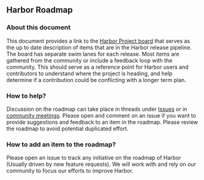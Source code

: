 ## Harbor Roadmap

### About this document

This document provides a link to the [Harbor Project board](https://github.com/orgs/goharbor/projects/1) that serves as the up to date description of items that are in the Harbor release pipeline. The board has separate swim lanes for each release. Most items are gathered from the community or include a feedback loop with the community. This should serve as a reference point for Harbor users and contributors to understand where the project is heading, and help determine if a contribution could be conflicting with a longer term plan.

### How to help?

Discussion on the roadmap can take place in threads under [Issues](https://github.com/goharbor/harbor/issues) or in [community meetings](https://github.com/goharbor/community/blob/master/MEETING_SCHEDULE.md). Please open and comment on an issue if you want to provide suggestions and feedback to an item in the roadmap. Please review the roadmap to avoid potential duplicated effort.

### How to add an item to the roadmap?
Please open an issue to track any initiative on the roadmap of Harbor (Usually driven by new feature requests). We will work with and rely on our community to focus our efforts to improve Harbor.
